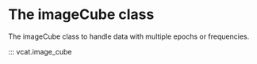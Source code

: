 # The imageCube class

The imageCube class to handle data with multiple epochs or frequencies.

::: vcat.image_cube

